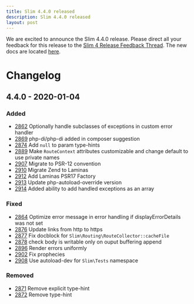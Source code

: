 ```yaml
---
title: Slim 4.4.0 released
description: Slim 4.4.0 released
layout: post
---
```


We are excited to announce the Slim 4.4.0 release. Please direct all your feedback for this release to the [Slim 4 Release Feedback Thread](https://github.com/slimphp/Slim/issues/2770). The new docs are located [here](http://www.slimframework.com/docs/v4).

# Changelog

## 4.4.0 - 2020-01-04

### Added
- [2862](https://github.com/slimphp/Slim/pull/2862) Optionally handle subclasses of exceptions in custom error handler
- [2869](https://github.com/slimphp/Slim/pull/2869) php-di/php-di added in composer suggestion
- [2874](https://github.com/slimphp/Slim/pull/2874) Add `null` to param type-hints
- [2889](https://github.com/slimphp/Slim/pull/2889) Make `RouteContext` attributes customizable and change default to use private names
- [2907](https://github.com/slimphp/Slim/pull/2907) Migrate to PSR-12 convention
- [2910](https://github.com/slimphp/Slim/pull/2910) Migrate Zend to Laminas
- [2912](https://github.com/slimphp/Slim/pull/2912) Add Laminas PSR17 Factory
- [2913](https://github.com/slimphp/Slim/pull/2913) Update php-autoload-override version
- [2914](https://github.com/slimphp/Slim/pull/2914) Added ability to add handled exceptions as an array

### Fixed
- [2864](https://github.com/slimphp/Slim/pull/2864) Optimize error message in error handling if displayErrorDetails was not set
- [2876](https://github.com/slimphp/Slim/pull/2876) Update links from http to https
- [2877](https://github.com/slimphp/Slim/pull/2877) Fix docblock for `Slim\Routing\RouteCollector::cacheFile`
- [2878](https://github.com/slimphp/Slim/pull/2878) check body is writable only on ouput buffering append
- [2896](https://github.com/slimphp/Slim/pull/2896) Render errors uniformly
- [2902](https://github.com/slimphp/Slim/pull/2902) Fix prophecies
- [2908](https://github.com/slimphp/Slim/pull/2908) Use autoload-dev for `Slim\Tests` namespace

### Removed
- [2871](https://github.com/slimphp/Slim/pull/2871) Remove explicit type-hint
- [2872](https://github.com/slimphp/Slim/pull/2872) Remove type-hint
